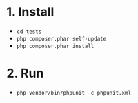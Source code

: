 # 1. Install

* `cd tests`
* `php composer.phar self-update`
* `php composer.phar install`

# 2. Run

* `php vendor/bin/phpunit -c phpunit.xml`

